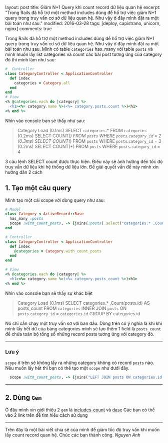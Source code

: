 layout: post
title: Giảm N+1 Query khi count record dữ liệu quan hệ
excerpt: "Trong Rails đã hỗ trợ một method includes dùng để hổ trợ việc giảm N+1 query trong truy vấn cơ sở dữ liệu quan hệ. Như vậy ở đây mình đặt ra một bài toán như sau."
modified: 2016-03-28
tags: [deploy, capistrano, unicorn, nginx]
comments: true

Trong Rails đã hỗ trợ một method includes dùng để hổ trợ việc giảm N+1 query trong truy vấn cơ sở dữ liệu quan hệ. Như vậy ở đây mình đặt ra một bài toán như sau.
Mình có table `categories`  has_many với table `posts` và mình muốn lấy list categories và count các bài post tương ứng của category đó thì mình làm như sau:
```ruby
#  Controller
class CategoryController < ApplicationController
  def index
    categories = Category.all
  end
end
# View
<% @categories.each do |category| %>
  <h1><%= category.name %>(<%= category.posts.count %>)<h1>
<% end %>
```
Nhìn vào console bạn sẽ thấy như sau:
>Category Load (0.1ms)  SELECT `categories`.* FROM `categories`
   (0.2ms)  SELECT COUNT(*) FROM `posts` WHERE `posts`.`category_id` = 2
   (0.3ms)  SELECT COUNT(*) FROM `posts` WHERE `posts`.`category_id` = 3
   (0.2ms)  SELECT COUNT(*) FROM `posts` WHERE `posts`.`category_id` = 4

3 câu lệnh SELECT count được thực hiện.  Điều này sẽ ảnh hưởng đến tốc độ truy vấn dữ liệu khi hệ thống dữ liệu lớn. Để giải quyết vấn đề này mình xin hướng dãn 2 cách 
## 1. Tạo một câu query
Mình tạo một cái scope với dòng query như sau:
``` ruby
# Model
class Category < ActiveRecord::Base
  has_many :posts
  scope :with_count_posts, -> {joins(:posts).select("categories.* ,Count(posts.id) AS posts_count").group("categories.id")}
end

# Controller
class CategoryController < ApplicationController
  def index
    @categories = Category.with_count_posts
  end
end

# View
<% @categories.each do |category| %>
  <h1><%= category.name %>(<%= category.posts_count %>)<h1>
<% end %>
```
Nhìn vào console bạn sẽ thấy sự khác biệt
>Category Load (0.1ms)  SELECT categories.* ,Count(posts.id) AS posts_count FROM `categories` INNER JOIN `posts` ON `posts`.`category_id` = `categories`.`id` GROUP BY categories.id

Nó chỉ cần chạy một truy vấn sơ với ban đầu. Dòng trên có ý nghĩa là khi khi mình lấy hết dữ của bảng categories mình sẽ tạo thêm 1 field là `posts_count` để chứa toàn bộ tổng số những record posts tương ứng với category đó.

------------------------------------------------------------
###  Lưu ý
 `scope` ở trên sẽ không lấy ra những category không có record `posts`  nào. Nếu muốn lấy hết thì bạn có thể tạo một `scope` như dưới đây.
``` ruby
  scope :with_count_posts, -> {joins("LEFT JOIN posts ON categories.id = posts.category_id").select("categories.* ,Count(posts.id) AS posts_count").group("categories.id")}
```  
-------------------------------------------------------------

## 2. Dùng `Gem`
Ở đây mình xin giới thiệu 2 `gem` là [includes-count](https://github.com/manastech/includes-count) và [dase](https://github.com/vovayartsev/dase)
Các bạn có thể vào 2 link trên để tìm hiểu cách sử dụng

---------------------------
Trên đây là một bài viết chia sẽ của mình để giảm tốc độ truy vấn khi muốn lấy count record quan hệ. Chúc các bạn thành công.
*Nguyen Anh*

